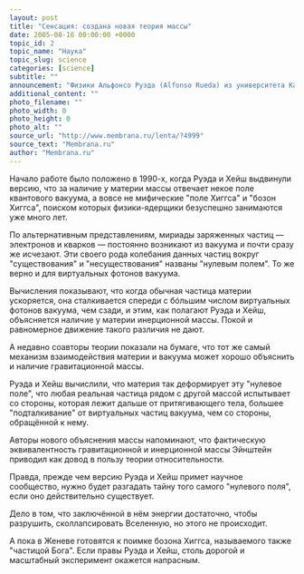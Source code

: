 ```yaml
---
layout: post
title: "Сенсация: создана новая теория массы"
date: 2005-08-16 00:00:00 +0000
topic_id: 2
topic_name: "Наука"
topic_slug: science
categories: [science]
subtitle: ""
announcement: "Физики Альфонсо Руэда (Alfonso Rueda) из университета Калифорнии (California State University) и Бернард Хейш (Bernard Haisch) из компании ManyOne Networks разработали новую теорию, объясняющую существование массы и, что особенно интересно, доказали в ней эквивалентность массы гравитационной и инерционной."
additional_content: ""
photo_filename: ""
photo_width: 0
photo_height: 0
photo_alt: ""
source_url: "http://www.membrana.ru/lenta/?4999"
source_text: "Membrana.ru"
author: "Membrana.ru"
---
```

Начало работе было положено в 1990-х, когда Руэда и Хейш выдвинули версию, что за наличие у материи массы отвечает некое поле квантового вакуума, а вовсе не мифические "поле Хиггса" и "бозон Хиггса", поиском которых физики-ядерщики безуспешно занимаются уже много лет.

По альтернативным представлениям, мириады заряженных частиц — электронов и кварков — постоянно возникают из вакуума и почти сразу же исчезают. Эти своего рода колебания данных частиц вокруг "существования" и "несуществования" названы "нулевым полем". То же верно и для виртуальных фотонов вакуума.

Вычисления показывают, что когда обычная частица материи ускоряется, она сталкивается спереди с б&#243;льшим числом виртуальных фотонов вакуума, чем сзади, и этим, как полагают Руэда и Хейш, объясняется наличие у материи инерционной массы. Покой и равномерное движение такого различия не дают.

А недавно соавторы теории показали на бумаге, что тот же самый механизм взаимодействия материи и вакуума может хорошо объяснить и наличие гравитационной массы.

Руэда и Хейш вычислили, что материя так деформирует эту "нулевое поле", что любая реальная частица рядом с другой массой испытывает со стороны, которая лежит дальше от притягивающего тела, большее "подталкивание" от виртуальных частиц вакуума, чем со стороны, обращённой к нему.

Авторы нового объяснения массы напоминают, что фактическую эквивалентность гравитационной и инерционной массы Эйнштейн приводил как довод в пользу теории относительности.

Правда, прежде чем версию Руэда и Хейш примет научное сообщество, нужно будет разгадать тайну того самого "нулевого поля", если оно действительно существует.

Дело в том, что заключённой в нём энергии достаточно, чтобы разрушить, сколлапсировать Вселенную, но этого не происходит.

А пока в Женеве готовятся к поимке бозона Хиггса, называемого также "частицой Бога". Если правы Руэда и Хейш, столь дорогой и масштабный эксперимент окажется напрасным.
